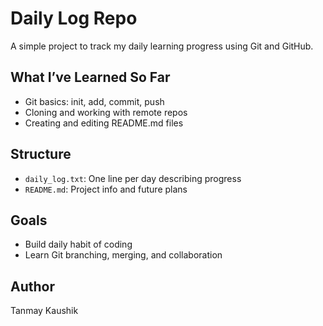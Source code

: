  # Daily Log Repo

A simple project to track my daily learning progress using Git and GitHub.

## What I’ve Learned So Far

- Git basics: init, add, commit, push
- Cloning and working with remote repos
- Creating and editing README.md files

## Structure

- `daily_log.txt`: One line per day describing progress
- `README.md`: Project info and future plans

## Goals

- Build daily habit of coding
- Learn Git branching, merging, and collaboration

## Author

Tanmay Kaushik
